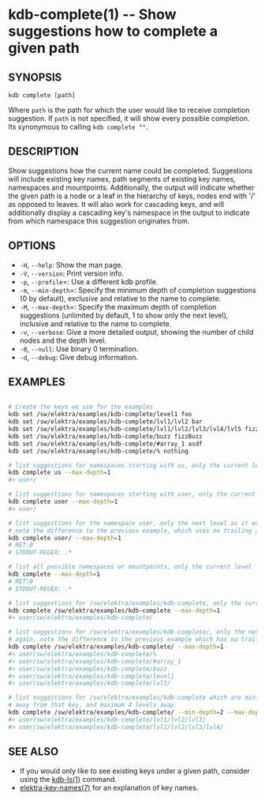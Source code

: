 kdb-complete(1) -- Show suggestions how to complete a given path
================================

## SYNOPSIS

`kdb complete [path]`

Where `path` is the path for which the user would like to receive completion suggestion.
If `path` is not specified, it will show every possible completion. Its synonymous
to calling `kdb complete ""`.

## DESCRIPTION

Show suggestions how the current name could be completed.
Suggestions will include existing key names, path segments of existing key names,
namespaces and mountpoints.
Additionally, the output will indicate whether the given path is a node or a leaf
in the hierarchy of keys, nodes end with '/' as opposed to leaves.
It will also work for cascading keys, and will additionally display a cascading
key's namespace in the output to indicate from which namespace this suggestion
originates from.

## OPTIONS

- `-H`, `--help`:
  Show the man page.
- `-V`, `--version`:
  Print version info.
- `-p`, `--profile`=<profile>:
  Use a different kdb profile.
- `-m`, `--min-depth`=<min-depth>:
  Specify the minimum depth of completion suggestions (0 by default), exclusive
  and relative to the name to complete.
- `-M`, `--max-depth`=<max-depth>:
  Specify the maximum depth of completion suggestions (unlimited by default, 1
  to show only the next level), inclusive and relative to the name to complete.
- `-v`, `--verbose`:
  Give a more detailed output, showing the number of child nodes and the depth level.
- `-0`, `--null`:
  Use binary 0 termination.
- `-d`, `--debug`:
  Give debug information.

## EXAMPLES

```sh

# Create the keys we use for the examples
kdb set /sw/elektra/examples/kdb-complete/level1 foo
kdb set /sw/elektra/examples/kdb-complete/lvl1/lvl2 bar
kdb set /sw/elektra/examples/kdb-complete/lvl1/lvl2/lvl3/lvl4/lvl5 fizz
kdb set /sw/elektra/examples/kdb-complete/buzz fizzBuzz
kdb set /sw/elektra/examples/kdb-complete/#array_1 asdf
kdb set /sw/elektra/examples/kdb-complete/% nothing

# list suggestions for namespaces starting with us, only the current level
kdb complete us --max-depth=1
#> user/

# list suggestions for namespaces starting with user, only the current level
kdb complete user --max-depth=1
#> user/

# list suggestions for the namespace user, only the next level as it ends with /
# note the difference to the previous example, which uses no trailing /
kdb complete user/ --max-depth=1
# RET:0
# STDOUT-REGEX: .*

# list all possible namespaces or mountpoints, only the current level
kdb complete --max-depth=1
# RET:0
# STDOUT-REGEX: .*

# list suggestions for /sw/elektra/examples/kdb-complete, only the current level
kdb complete /sw/elektra/examples/kdb-complete --max-depth=1
#> user/sw/elektra/examples/kdb-complete/

# list suggestions for /sw/elektra/examples/kdb-complete/, only the next level
# again, note the difference to the previous example which has no trailing /
kdb complete /sw/elektra/examples/kdb-complete/ --max-depth=1
#> user/sw/elektra/examples/kdb-complete/%
#> user/sw/elektra/examples/kdb-complete/#array_1
#> user/sw/elektra/examples/kdb-complete/buzz
#> user/sw/elektra/examples/kdb-complete/level1
#> user/sw/elektra/examples/kdb-complete/lvl1/

# list suggestions for /sw/elektra/examples/kdb-complete which are minimum 2 levels
# away from that key, and maximum 4 levels away
kdb complete /sw/elektra/examples/kdb-complete/ --min-depth=2 --max-depth=4
#> user/sw/elektra/examples/kdb-complete/lvl1/lvl2/lvl3/
#> user/sw/elektra/examples/kdb-complete/lvl1/lvl2/lvl3/lvl4/

```

## SEE ALSO

- If you would only like to see existing keys under a given path, consider using
  the [kdb-ls(1)](kdb-ls.md) command.
- [elektra-key-names(7)](elektra-key-names.md) for an explanation of key names.
